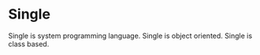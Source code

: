 # Single

Single is system programming language.
Single is object oriented.
Single is class based.

